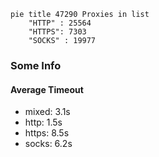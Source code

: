 
```mermaid
pie title 47290 Proxies in list
    "HTTP" : 25564
    "HTTPS": 7303
    "SOCKS" : 19977
```

### Some Info
#### Average Timeout

- mixed: 3.1s
- http: 1.5s
- https: 8.5s
- socks: 6.2s